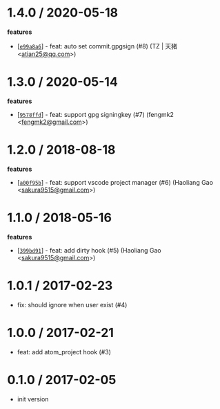 
1.4.0 / 2020-05-18
==================

**features**
  * [[`e99a8a6`](http://github.com/popomore/projj-hooks/commit/e99a8a66dc1a6b2875da20590860e8c56f3a907a)] - feat: auto set commit.gpgsign (#8) (TZ | 天猪 <<atian25@qq.com>>)

1.3.0 / 2020-05-14
==================

**features**
  * [[`9578ffd`](http://github.com/popomore/projj-hooks/commit/9578ffd1bdc823359064e54d6868e6286da23150)] - feat: support gpg signingkey (#7) (fengmk2 <<fengmk2@gmail.com>>)

1.2.0 / 2018-08-18
==================

**features**
  * [[`a00f95b`](http://github.com/popomore/projj-hooks/commit/a00f95b1945f06b585b381cddaa5320b583b6b39)] - feat: support vscode project manager (#6) (Haoliang Gao <<sakura9515@gmail.com>>)

1.1.0 / 2018-05-16
==================

**features**
  * [[`399bd91`](http://github.com/popomore/projj-hooks/commit/399bd91b92f4aeaee73bfaa8147c7d85a7227303)] - feat: add dirty hook (#5) (Haoliang Gao <<sakura9515@gmail.com>>)

1.0.1 / 2017-02-23
==================

  * fix: should ignore when user exist (#4)

1.0.0 / 2017-02-21
==================

  * feat: add atom_project hook (#3)

0.1.0 / 2017-02-05
==================

  * init version

